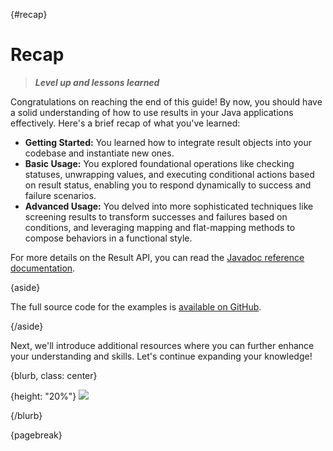 
{#recap}
# Recap

> ***Level up and lessons learned***

Congratulations on reaching the end of this guide! By now, you should have a solid understanding of how to use results in your Java applications effectively. Here's a brief recap of what you've learned:

- **Getting Started:** You learned how to integrate result objects into your codebase and instantiate new ones.
- **Basic Usage:** You explored foundational operations like checking statuses, unwrapping values, and executing conditional actions based on result status, enabling you to respond dynamically to success and failure scenarios.
- **Advanced Usage:** You delved into more sophisticated techniques like screening results to transform successes and failures based on conditions, and leveraging mapping and flat-mapping methods to compose behaviors in a functional style.

For more details on the Result API, you can read the [Javadoc reference documentation](https://javadoc.io/doc/com.leakyabstractions/result-api/).

{aside}

The full source code for the examples is [available on GitHub](https://github.com/LeakyAbstractions/result-docs/tree/main/example/src/test/java/com/example).

{/aside}

Next, we'll introduce additional resources where you can further enhance your understanding and skills. Let's continue expanding your knowledge!

{blurb, class: center}

{height: "20%"}
![](dab.svg)

{/blurb}

{pagebreak}
